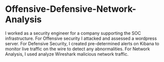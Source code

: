 # Offensive-Defensive-Network-Analysis

I worked as a security engineer for a company supporting the SOC infrastructure. For Offensive security I attacked and assessed a wordpress server. For Defensive Security, I created pre-determined alerts on Kibana to monitor live traffic on the wire to detect any abnormalities. For Network Analysis, I used analyze Wireshark malicious network traffic.
